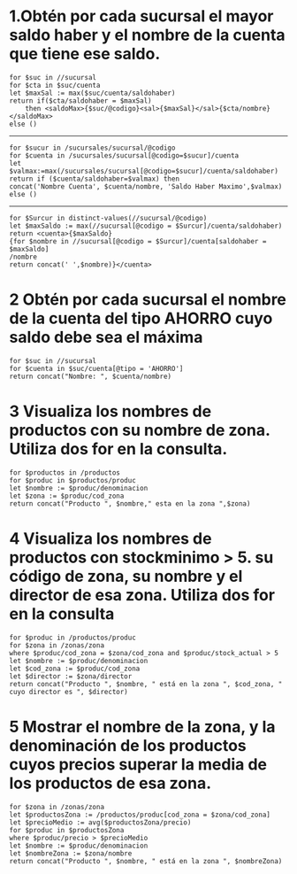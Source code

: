# 1.Obtén por cada sucursal el mayor saldo haber y el nombre de la cuenta que tiene ese saldo.
    
    for $suc in //sucursal
    for $cta in $suc/cuenta
    let $maxSal := max($suc/cuenta/saldohaber)
    return if($cta/saldohaber = $maxSal)
    	then <saldoMax>{$suc/@codigo}<sal>{$maxSal}</sal>{$cta/nombre}</saldoMax>
    else ()

---
    for $sucur in /sucursales/sucursal/@codigo
    for $cuenta in /sucursales/sucursal[@codigo=$sucur]/cuenta
    let $valmax:=max(/sucursales/sucursal[@codigo=$sucur]/cuenta/saldohaber)
    return if ($cuenta/saldohaber=$valmax) then
    concat('Nombre Cuenta', $cuenta/nombre, 'Saldo Haber Maximo',$valmax) 
    else ()
---

    for $Surcur in distinct-values(//sucursal/@codigo)
    let $maxSaldo := max(//sucursal[@codigo = $Surcur]/cuenta/saldohaber)
    return <cuenta>{$maxSaldo}
    {for $nombre in //sucursal[@codigo = $Surcur]/cuenta[saldohaber = $maxSaldo]
    /nombre
    return concat(' ',$nombre)}</cuenta>

# 2 Obtén por cada sucursal el nombre de la cuenta del tipo AHORRO cuyo saldo debe sea el máxima 

    for $suc in //sucursal
    for $cuenta in $suc/cuenta[@tipo = 'AHORRO']
    return concat("Nombre: ", $cuenta/nombre)


# 3 Visualiza los nombres de productos con su nombre de zona. Utiliza dos for en la consulta.

	for $productos in /productos
	for $produc in $productos/produc
	let $nombre := $produc/denominacion
	let $zona := $produc/cod_zona
	return concat("Producto ", $nombre," esta en la zona ",$zona)

# 4 Visualiza los nombres de productos con stockminimo > 5. su código de zona, su nombre y el director de esa zona. Utiliza dos for en la consulta

	for $produc in /productos/produc
	for $zona in /zonas/zona
	where $produc/cod_zona = $zona/cod_zona and $produc/stock_actual > 5
	let $nombre := $produc/denominacion
	let $cod_zona := $produc/cod_zona
	let $director := $zona/director
	return concat("Producto ", $nombre, " está en la zona ", $cod_zona, " cuyo director es ", $director)

# 5 Mostrar el nombre de la zona, y la denominación de los productos cuyos precios superar la media de los productos de esa zona.

	for $zona in /zonas/zona
	let $productosZona := /productos/produc[cod_zona = $zona/cod_zona]
	let $precioMedio := avg($productosZona/precio)
	for $produc in $productosZona
	where $produc/precio > $precioMedio
	let $nombre := $produc/denominacion
	let $nombreZona := $zona/nombre
	return concat("Producto ", $nombre, " está en la zona ", $nombreZona)
